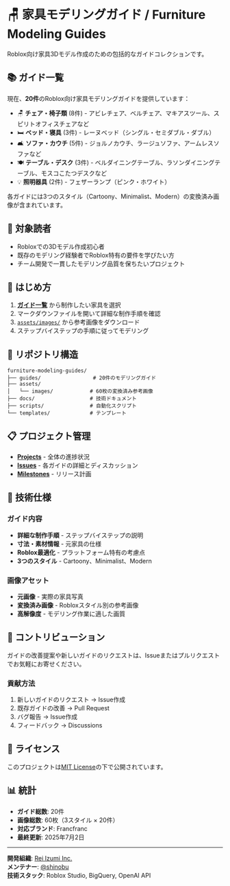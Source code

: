 # 🪑 家具モデリングガイド / Furniture Modeling Guides

Roblox向け家具3Dモデル作成のための包括的なガイドコレクションです。

## 📚 ガイド一覧

現在、**20件**のRoblox向け家具モデリングガイドを提供しています：

- 🪑 **チェア・椅子類** (8件) - アビレチェア、ベルチェア、マキアスツール、スピリトオフィスチェアなど
- 🛏️ **ベッド・寝具** (3件) - レーヌベッド（シングル・セミダブル・ダブル）
- 🛋️ **ソファ・カウチ** (5件) - ジョルノカウチ、ラージュソファ、アームレスソファなど
- 🍽️ **テーブル・デスク** (3件) - ベルダイニングテーブル、ラソンダイニングテーブル、モスコこたつデスクなど
- 💡 **照明器具** (2件) - フェザーランプ（ピンク・ホワイト）

各ガイドには3つのスタイル（Cartoony、Minimalist、Modern）の変換済み画像が含まれています。

## 🎯 対象読者

- Robloxでの3Dモデル作成初心者
- 既存のモデリング経験者でRoblox特有の要件を学びたい方
- チーム開発で一貫したモデリング品質を保ちたいプロジェクト

## 🚀 はじめ方

1. **[ガイド一覧](guides/)** から制作したい家具を選択
2. マークダウンファイルを開いて詳細な制作手順を確認
3. [`assets/images/`](assets/images/) から参考画像をダウンロード
4. ステップバイステップの手順に従ってモデリング

## 📁 リポジトリ構造

```
furniture-modeling-guides/
├── guides/                 # 20件のモデリングガイド
├── assets/
│   └── images/            # 60枚の変換済み参考画像
├── docs/                  # 技術ドキュメント
├── scripts/               # 自動化スクリプト
└── templates/             # テンプレート
```

## 📋 プロジェクト管理

- **[Projects](../../projects)** - 全体の進捗状況
- **[Issues](../../issues)** - 各ガイドの詳細とディスカッション
- **[Milestones](../../milestones)** - リリース計画

## 🔧 技術仕様

### ガイド内容

- **詳細な制作手順** - ステップバイステップの説明
- **寸法・素材情報** - 元家具の仕様
- **Roblox最適化** - プラットフォーム特有の考慮点
- **3つのスタイル** - Cartoony、Minimalist、Modern

### 画像アセット

- **元画像** - 実際の家具写真
- **変換済み画像** - Robloxスタイル別の参考画像
- **高解像度** - モデリング作業に適した画質

## 🤝 コントリビューション

ガイドの改善提案や新しいガイドのリクエストは、Issueまたはプルリクエストでお気軽にお寄せください。

### 貢献方法

1. 新しいガイドのリクエスト → Issue作成
2. 既存ガイドの改善 → Pull Request
3. バグ報告 → Issue作成
4. フィードバック → Discussions

## 📄 ライセンス

このプロジェクトは[MIT License](LICENSE)の下で公開されています。

## 📊 統計

- **ガイド総数**: 20件
- **画像総数**: 60枚（3スタイル × 20件）
- **対応ブランド**: Francfranc
- **最終更新**: 2025年7月2日

---

**開発組織**: [Rei Izumi Inc.](https://github.com/rei-izumi-inc)  
**メンテナー**: [@shinobu](https://github.com/shinobu)  
**技術スタック**: Roblox Studio, BigQuery, OpenAI API
